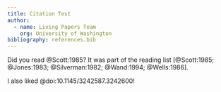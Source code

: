 ```yaml
---
title: Citation Test
author:
  - name: Living Papers Team
    org: University of Washington
bibliography: references.bib
---
```


Did you read @Scott:1985? It was part of the reading list [@Scott:1985; @Jones:1983; @Silverman:1982; @Wand:1994; @Wells:1986].

I also liked @doi:10.1145/3242587.3242600!
